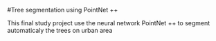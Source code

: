 #Tree segmentation using PointNet ++

This final study project use the neural network PointNet ++ to segment automaticaly the trees on urban area  
